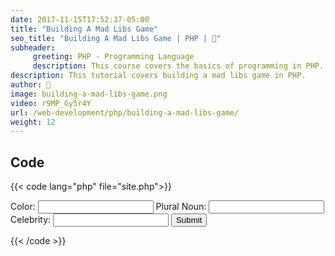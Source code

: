 ```yaml
---
date: 2017-11-15T17:52:37-05:00
title: "Building A Mad Libs Game"
seo_title: "Building A Mad Libs Game | PHP | 🦒"
subheader:
     greeting: PHP - Programming Language
     description: This course covers the basics of programming in PHP. Work your way through the videos/articles and I'll teach you everything you need to know to start your programming journey!
description: This tutorial covers building a mad libs game in PHP.
author: 🦒
image: building-a-mad-libs-game.png
video: r9MP_Gy5r4Y
url: /web-development/php/building-a-mad-libs-game/
weight: 12
---
```


## Code

{{< code lang="php" file="site.php">}}
<form action="site.php" method="GET">
     Color: <input type="text" name="color">
     Plural Noun: <input type="text" name="pluralNoun">
     Celebrity: <input type="text" name="celebrity">
     <input type="submit">
</form>

<?php
     $color = $_GET["color"];
     $pluralNoun = $_GET["pluralNoun"];
     $celebrity = $_GET["celebrity"];

     echo "Roses are $color";
     echo "$pluralNoun are blue";
     echo "I love $celebrity";
?>
{{< /code >}}